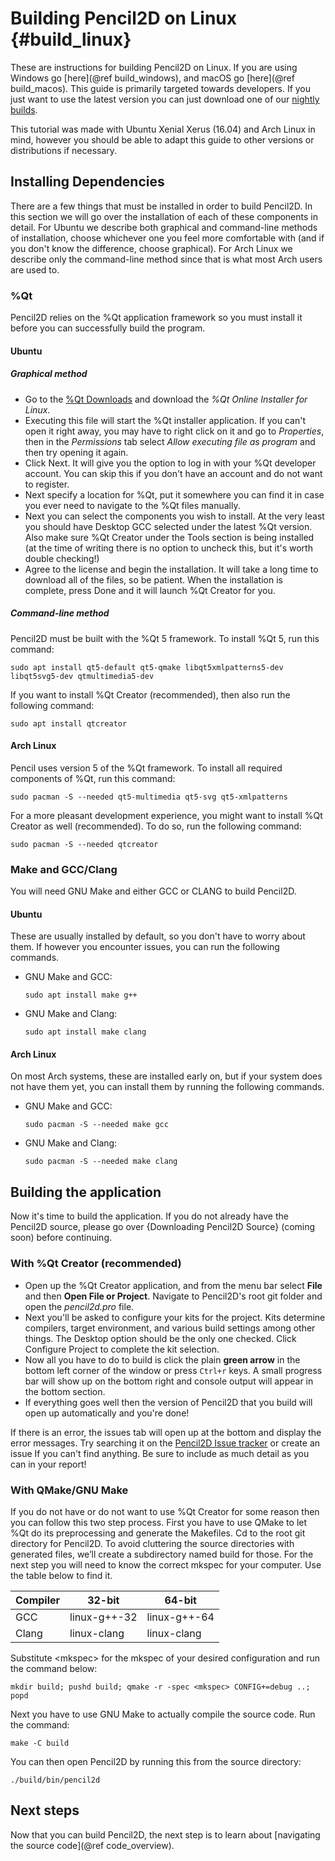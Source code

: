 Building Pencil2D on Linux {#build_linux}
==========================

These are instructions for building Pencil2D on Linux. If you are using Windows go [here](@ref build_windows), and macOS go [here](@ref build_macos). This guide is primarily targeted towards developers. If you just want to use the latest version you can just download one of our [nightly builds](https://www.pencil2d.org/download/#nightlybuild).

This tutorial was made with Ubuntu Xenial Xerus (16.04) and Arch Linux in mind, however you should be able to adapt this guide to other versions or distributions if necessary.

## Installing Dependencies

There are a few things that must be installed in order to build Pencil2D. In this section we will go over the installation of each of these components in detail. For Ubuntu we describe both graphical and command-line methods of installation, choose whichever one you feel more comfortable with (and if you don't know the difference, choose graphical). For Arch Linux we describe only the command-line method since that is what most Arch users are used to.

### %Qt

Pencil2D relies on the %Qt application framework so you must install it before you can successfully build the program.

#### Ubuntu

##### Graphical method

- Go to the [%Qt Downloads](https://www.qt.io/download-open-source/) and download the <i>%Qt Online Installer for Linux</i>.
- Executing this file will start the %Qt installer application. If you can't open it right away, you may have to right click on it and go to *Properties*, then in the *Permissions* tab select *Allow executing file as program* and then try opening it again.
- Click Next. It will give you the option to log in with your %Qt developer account. You can skip this if you don't have an account and do not want to register.
- Next specify a location for %Qt, put it somewhere you can find it in case you ever need to navigate to the %Qt files manually.
- Next you can select the components you wish to install. At the very least you should have Desktop GCC selected under the latest %Qt version. Also make sure %Qt Creator under the Tools section is being installed (at the time of writing there is no option to uncheck this, but it's worth double checking!)
- Agree to the license and begin the installation. It will take a long time to download all of the files, so be patient. When the installation is complete, press Done and it will launch %Qt Creator for you.

##### Command-line method

Pencil2D must be built with the %Qt 5 framework. To install %Qt 5, run this command:

    sudo apt install qt5-default qt5-qmake libqt5xmlpatterns5-dev libqt5svg5-dev qtmultimedia5-dev

If you want to install %Qt Creator (recommended), then also run the following command:

    sudo apt install qtcreator

#### Arch Linux

Pencil uses version 5 of the %Qt framework. To install all required components of %Qt, run this command:

    sudo pacman -S --needed qt5-multimedia qt5-svg qt5-xmlpatterns

For a more pleasant development experience, you might want to install %Qt Creator as well (recommended). To do so, run the following command:

    sudo pacman -S --needed qtcreator

### Make and GCC/Clang

You will need GNU Make and either GCC or CLANG to build Pencil2D.

#### Ubuntu

These are usually installed by default, so you don't have to worry about them. If however you encounter issues, you can run the following commands.

- GNU Make and GCC:

      sudo apt install make g++

- GNU Make and Clang:

      sudo apt install make clang

#### Arch Linux

On most Arch systems, these are installed early on, but if your system does not have them yet, you can install them by running the following commands.

- GNU Make and GCC:

      sudo pacman -S --needed make gcc

- GNU Make and Clang:

      sudo pacman -S --needed make clang

## Building the application

Now it's time to build the application. If you do not already have the Pencil2D source, please go over {Downloading Pencil2D Source} (coming soon) before continuing.

### With %Qt Creator (recommended)

- Open up the %Qt Creator application, and from the menu bar select **File** and then **Open File or Project**. Navigate to Pencil2D's root git folder and open the *pencil2d.pro* file.
- Next you'll be asked to configure your kits for the project. Kits determine compilers, target environment, and various build settings among other things. The Desktop option should be the only one checked. Click Configure Project to complete the kit selection.
- Now all you have to do to build is click the plain **green arrow** in the bottom left corner of the window or press `Ctrl+r` keys. A small progress bar will show up on the bottom right and console output will appear in the bottom section.
- If everything goes well then the version of Pencil2D that you build will open up automatically and you're done!

If there is an error, the issues tab will open up at the bottom and display the error messages. Try searching it on the [Pencil2D Issue tracker](https://github.com/pencil2d/pencil/issues) or create an issue If you can't find anything. Be sure to include as much detail as you can in your report!

### With QMake/GNU Make

If you do not have or do not want to use %Qt Creator for some reason then you can follow this two step process. First you have to use QMake to let %Qt do its preprocessing and generate the Makefiles. Cd to the root git directory for Pencil2D. To avoid cluttering the source directories with generated files, we’ll create a subdirectory named build for those. For the next step you will need to know the correct mkspec for your computer. Use the table below to find it.

| Compiler | 32-bit       | 64-bit       |
| -------- | ------------ | ------------ |
| GCC      | linux-g++-32 | linux-g++-64 |
| Clang    | linux-clang  | linux-clang  |

Substitute \<mkspec\> for the mkspec of your desired configuration and run the command below:

    mkdir build; pushd build; qmake -r -spec <mkspec> CONFIG+=debug ..; popd

Next you have to use GNU Make to actually compile the source code. Run the command:

    make -C build

You can then open Pencil2D by running this from the source directory:

    ./build/bin/pencil2d

## Next steps

Now that you can build Pencil2D, the next step is to learn about [navigating the source code](@ref code_overview).
